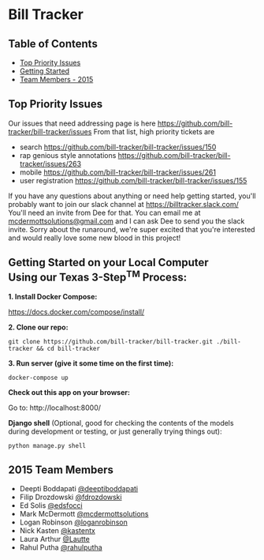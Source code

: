 # Bill Tracker

## Table of Contents

* [Top Priority Issues](#top-priority-issues)
* [Getting Started](#getting-started)
* [Team Members - 2015](#team-members-2015)

## <a name="top-priority-issues"></a>Top Priority Issues
Our issues that need addressing page is here https://github.com/bill-tracker/bill-tracker/issues
From that list, high priority tickets are
- search https://github.com/bill-tracker/bill-tracker/issues/150
- rap genious style annotations https://github.com/bill-tracker/bill-tracker/issues/263
- mobile https://github.com/bill-tracker/bill-tracker/issues/261
- user registration https://github.com/bill-tracker/bill-tracker/issues/155

If you have any questions about anything or need help getting started, you'll probably want to join our slack channel at https://billtracker.slack.com/  You'll need an invite from Dee for that.  You can email me at mcdermottsolutions@gmail.com and I can ask Dee to send you the slack invite.  Sorry about the runaround, we're super excited that you're interested and would really love some new blood in this project!

## <a name="getting-started"></a>Getting Started on your Local Computer<br />Using our Texas 3-Step<sup>TM</sup> Process:

**1. Install Docker Compose:**

https://docs.docker.com/compose/install/

**2. Clone our repo:**

    git clone https://github.com/bill-tracker/bill-tracker.git ./bill-tracker && cd bill-tracker

**3. Run server (give it some time on the first time):**

    docker-compose up

**Check out this app on your browser:**

Go to: http://localhost:8000/

**Django shell** (Optional, good for checking the contents of the models during development or testing, or just generally trying things out):

    python manage.py shell

## <a name="team-members-2015"></a>2015 Team Members

* Deepti Boddapati [@deeptiboddapati](https://github.com/deeptiboddapati)
* Filip Drozdowski [@fdrozdowski](https://github.com/fdrozdowski)
* Ed Solis [@edsfocci](https://github.com/edsfocci)
* Mark McDermott [@mcdermottsolutions](https://github.com/mcdermottsolutions)
* Logan Robinson [@loganrobinson](https://www.linkedin.com/in/loganrobinson)
* Nick Kasten [@kastentx](https://github.com/kastentx)
* Laura Arthur [@Lautte](https://github.com/Lautte)
* Rahul Putha [@rahulputha](https://github.com/rahulputha)
